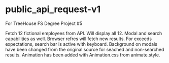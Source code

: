 # public_api_request-v1
 For TreeHouse FS Degree Project #5
 
 
Fetch 12 fictional employees from API. Will display all 12. Modal and search capabilities as well.
Browser refres will fetch new results.
For exceeds expectations, search bar is active with keyboard.
Background on modals have been changed from the original source for seached and non-searched results.
Animation has been added with Animation.css from animate.style.
